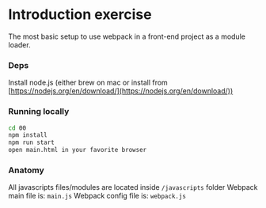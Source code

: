 # Introduction exercise

The most basic setup to use webpack in a front-end project as a module loader.

### Deps
Install node.js (either brew on mac or install from [https://nodejs.org/en/download/](https://nodejs.org/en/download/))

### Running locally
```bash
cd 00
npm install
npm run start
open main.html in your favorite browser
```

### Anatomy
All javascripts files/modules are located inside `/javascripts` folder
Webpack main file is: `main.js`
Webpack config file is: `webpack.js`
